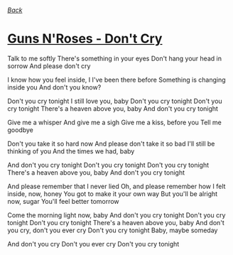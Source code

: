 ###### [Back](../Readme.md)
# [Guns N'Roses - Don't Cry](tabs.md)

Talk to me softly
There's something in your eyes
Don't hang your head in sorrow
And please don't cry

I know how you feel inside, I
I've been there before
Something is changing inside you
And don't you know?

Don't you cry tonight
I still love you, baby
Don't you cry tonight
Don't you cry tonight
There's a heaven above you, baby
And don't you cry tonight

Give me a whisper
And give me a sigh
Give me a kiss, before you
Tell me goodbye

Don't you take it so hard now
And please don't take it so bad
I'll still be thinking of you
And the times we had, baby

And don't you cry tonight
Don't you cry tonight
Don't you cry tonight
There's a heaven above you, baby
And don't you cry tonight

And please remember that I never lied
Oh, and please remember how I felt inside, now, honey
You got to make it your own way
But you'll be alright now, sugar
You'll feel better tomorrow

Come the morning light now, baby
And don't you cry tonight
Don't you cry tonight
Don't you cry tonight
There's a heaven above you, baby
And don't you cry, don't you ever cry
Don't you cry tonight
Baby, maybe someday

And don't you cry
Don't you ever cry
Don't you cry tonight
